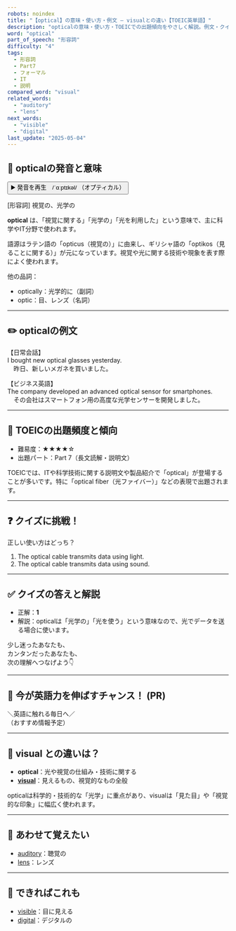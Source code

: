 ```yaml
---
robots: noindex
title: "【optical】の意味・使い方・例文 ― visualとの違い【TOEIC英単語】"
description: "opticalの意味・使い方・TOEICでの出題傾向をやさしく解説。例文・クイズ付きでvisualとの違いもわかりやすく学べます。"
word: "optical"
part_of_speech: "形容詞"
difficulty: "4"
tags:
  - 形容詞
  - Part7
  - フォーマル
  - IT
  - 説明
compared_word: "visual"
related_words:
  - "auditory"
  - "lens"
next_words:
  - "visible"
  - "digital"
last_update: "2025-05-04"
---
```


## 🔰 opticalの発音と意味

<button class="play-audio" onclick="playTTS('optical')">
  <span class="play-audio-main">
    ▶️ 発音を再生　/ˈɑːptɪkəl/
  </span>
  <span class="play-audio-sub">
    （オプティカル）
  </span>
</button>

[形容詞] 視覚の、光学の

**optical** は、「視覚に関する」「光学の」「光を利用した」という意味で、主に科学やIT分野で使われます。

語源はラテン語の「opticus（視覚の）」に由来し、ギリシャ語の「optikos（見ることに関する）」が元になっています。視覚や光に関する技術や現象を表す際によく使われます。

他の品詞：  
- optically：光学的に（副詞）
- optic：目、レンズ（名詞）

---

## ✏️ opticalの例文

【日常会話】  
I bought new optical glasses yesterday.  
　昨日、新しいメガネを買いました。

【ビジネス英語】  
The company developed an advanced optical sensor for smartphones.  
　その会社はスマートフォン用の高度な光学センサーを開発しました。

---

## 🎯 TOEICの出題頻度と傾向

- 難易度：★★★★☆
- 出題パート：Part 7（長文読解・説明文）

TOEICでは、ITや科学技術に関する説明文や製品紹介で「optical」が登場することが多いです。特に「optical fiber（光ファイバー）」などの表現で出題されます。

---

## ❓ クイズに挑戦！

正しい使い方はどっち？

1. The optical cable transmits data using light.  
2. The optical cable transmits data using sound.

---

## ✅ クイズの答えと解説

- 正解：**1**
- 解説：opticalは「光学の」「光を使う」という意味なので、光でデータを送る場合に使います。

少し迷ったあなたも、  
カンタンだったあなたも、  
次の理解へつなげよう👇️

---

## 🚀 今が英語力を伸ばすチャンス！ (PR)

<div class="info-center">
＼英語に触れる毎日へ／<br>  
（おすすめ情報予定）
</div>

---

## 🤔  visual との違いは？

- **optical**：光や視覚の仕組み・技術に関する
- **[visual](/word/visual)**：見えるもの、視覚的なもの全般

opticalは科学的・技術的な「光学」に重点があり、visualは「見た目」や「視覚的な印象」に幅広く使われます。

---

## 🧩 あわせて覚えたい

- [auditory](/word/auditory)：聴覚の
- [lens](/word/lens)：レンズ

---

## 📖 できればこれも

- [visible](/word/visible)：目に見える
- [digital](/word/digital)：デジタルの

<!-- cvid: aid34_bid34 -->
